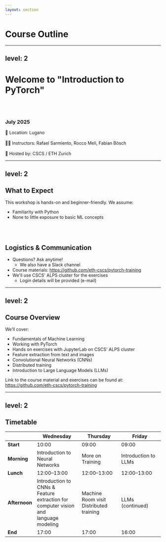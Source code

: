 ```yaml
---
layout: section
---
```


# Course Outline

---
level: 2
---

# Welcome to "Introduction to PyTorch"

<br></br>

### July 2025

📍 Location: Lugano
<br></br>
👨‍🏫 Instructors: Rafael Sarmiento, Rocco Meli, Fabian Bösch
<br></br>
🔗 Hosted by: CSCS / ETH Zurich

---
level: 2
---

## What to Expect

This workshop is hands-on and beginner-friendly.
We assume:
- Familiarity with Python
- None to little exposure to basic ML concepts

<br></br>

## Logistics & Communication

- Questions? Ask anytime!
  - We also have a Slack channel
- Course materials: <a href="https://github.com/eth-cscs/pytorch-training">https://github.com/eth-cscs/pytorch-training</a>
- We'll use CSCS' ALPS cluster for the exercises
  - Login details will be provided (e-mail)

---
level: 2
---

## Course Overview

We’ll cover:

- Fundamentals of Machine Learning
- Working with PyTorch
- Hands on exercises with JupyterLab on CSCS' ALPS cluster
- Feature extraction from text and images
- Convolutional Neural Networks (CNNs)
- Distributed training
- Introduction to Large Language Models (LLMs)

<Admonition type="info" title="Course Material">
Link to the course material and exercises can be found at:
<a href="https://github.com/eth-cscs/pytorch-training">https://github.com/eth-cscs/pytorch-training</a>
</Admonition>

---
level: 2
---

## Timetable

|             | Wednesday                         | Thursday                        | Friday                        |
|-------------|-----------------------------------|---------------------------------|-------------------------------|
| **Start**   | 10:00                            | 09:00                           | 09:00                         |
| **Morning** | Introduction to Neural <br> Networks | More on Training     | Introduction to LLMs               |
| **Lunch**   | 12:00–13:00                       | 12:00–13:00                      | 12:00–13:00                   |
| **Afternoon** | Introduction to CNNs & <br> Feature extraction for <br> computer vision and <br> language modeling | Machine Room visit <br> Distributed training | LLMs (continued)              |
| **End**   | 17:00                            | 17:00                           | 16:00                         |

